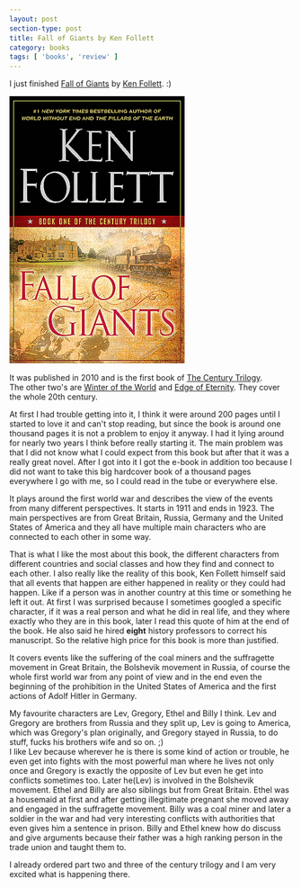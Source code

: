 ```yaml
---
layout: post
section-type: post
title: Fall of Giants by Ken Follett
category: books
tags: [ 'books', 'review' ]
---
```


I just finished
[Fall of Giants](https://www.goodreads.com/book/show/7315573-fall-of-giants) by 
[Ken Follett](https://www.goodreads.com/author/show/3447.Ken_Follett). :)

[![Fall of Giants by Ken Follett](/img/books/fall-of-giants.jpg)](https://www.goodreads.com/book/show/7315573-fall-of-giants)

It was published in 2010 and is the first book of [The Century Trilogy](https://www.goodreads.com/series/87392-the-century-trilogy).   
The other two's are [Winter of the World](https://www.goodreads.com/book/show/12959233-winter-of-the-world) 
and [Edge of Eternity](https://www.goodreads.com/book/show/23190986-edge-of-eternity). They cover the whole 20th century.

At first I had trouble getting into it, I think it were around 200 pages until I started to love it and can't stop reading, but since the book is around one thousand pages it is not a problem to enjoy it anyway. 
I had it lying around for nearly two years I think before really starting it.
The main problem was that I did not know what I could expect from this book but after that it was a really great novel.
After I got into it I got the e-book in addition too because I did not want to take this big hardcover book of a thousand pages everywhere I go with me, so I could read in the tube or everywhere else.

It plays around the first world war and describes the view of the events from many different perspectives.
It starts in 1911 and ends in 1923.
The main perspectives are from Great Britain, Russia, Germany and the United States of America and they all have multiple main characters who are connected to each other in some way.

That is what I like the most about this book, the different characters from different countries and social classes and how they find and connect to each other.
I also really like the reality of this book, Ken Follett himself said that all events that happen are either happened in reality or they could had happen. Like if a person was in another country at this time or something he left it out. At first I was surprised because I sometimes googled a specific character, if it was a real person and what he did in real life, and they where exactly who they are in this book, later I read this quote of him at the end of the book. He also said he hired __eight__ history professors to correct his manuscript. So the relative high price for this book is more than justified.

It covers events like the suffering of the coal miners and the suffragette movement in Great Britain, the Bolshevik movement in Russia, of course the whole first world war from any point of view and in the end even the beginning of the prohibition in the United States of America and the first actions of Adolf Hitler in Germany.

My favourite characters are Lev, Gregory, Ethel and Billy I think.
Lev and Gregory are brothers from Russia and they split up, Lev is going to America, which was Gregory's plan originally, and Gregory stayed in Russia, to do stuff, fucks his brothers wife and so on. ;)   
I like Lev because wherever he is there is some kind of action or trouble, he even get into fights with the most powerful man where he lives not only once and Gregory is exactly the opposite of Lev but even he get into conflicts sometimes too. Later he(Lev) is involved in the Bolshevik movement.
Ethel and Billy are also siblings but from Great Britain. Ethel was a housemaid at first and after getting illegitimate pregnant she moved away and engaged in the suffragette movement. Billy was a coal miner and later a soldier in the war and had very interesting conflicts with authorities that even gives him a sentence in prison. Billy and Ethel knew how do discuss and give arguments because their father was a high ranking person in the trade union and taught them to.

I already ordered part two and three of the century trilogy and I am very excited what is happening there.
